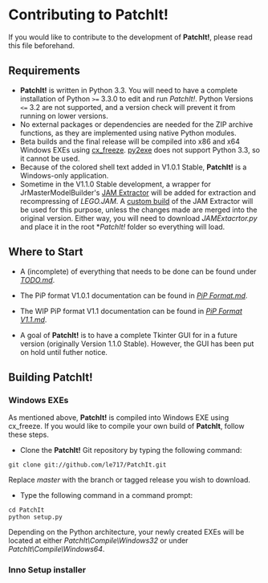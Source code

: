 Contributing to PatchIt!
========================

If you would like to contribute to the development of **PatchIt!**, please read this file beforehand.

Requirements
------------

* **PatchIt!** is written in Python 3.3. You will need to have a complete installation of Python `>=` 3.3.0 to edit and run *PatchIt!*. 
Python Versions `<=` 3.2 are not supported, and a version check will prevent it from running on lower versions.
* No external packages or dependencies are needed for the ZIP archive functions, as they are implemented using native Python modules.
* Beta builds and the final release will be compiled into x86 and x64 Windows EXEs using [cx_freeze](http://cx-freeze.sourceforge.net). 
[py2exe](http://www.py2exe.org) does not support Python 3.3, so it cannot be used.
* Because of the colored shell text added in V1.0.1 Stable, **PatchIt!** is a Windows-only application.
* Sometime in the V1.1.0 Stable development, a wrapper for JrMasterModelBuilder's [JAM Extractor](https://github.com/JrMasterModelBuilder/JAM-Extractor) will 
be added for extraction and recompressing of *LEGO.JAM*. A [custom build](https://github.com/le717/JAM-Extractor) of the JAM Extractor will be used for this 
purpose, unless the changes made are merged into the original version. Either way, you will need to download *JAMExtacrtor.py* and place it in the root 
**PatchIt!* folder so everything will load.

Where to Start
--------------

* A (incomplete) of everything that needs to be done can be found under [*TODO.md*](https://github.com/le717/PatchIt/blob/rewrite/Documentation/TODO.md).
 
* The PiP format V1.0.1 documentation can be found in [*PiP Format.md*](PiP%20Format.md).

* The WIP PiP format V1.1 documentation can be found in [*PiP Format V1.1.md*](PiP%20Format%20V1.1.md).

* A goal of **PatchIt!** is to have a complete Tkinter GUI for in a future version (originally Version 1.1.0 Stable). However, the GUI has been put on hold 
until futher notice.

Building PatchIt!
-----------------

### Windows EXEs

As mentioned above, **PatchIt!** is compiled into Windows EXE using cx_freeze. If you would like to compile your own build of **PatchIt**, follow these steps.

* Clone the **PatchIt!** Git repository by typing the following command:

```
git clone git://github.com/le717/PatchIt.git
```
Replace *master* with the branch or tagged release you wish to download.

* Type the following command in a command prompt:
```
cd PatchIt
python setup.py
```
Depending on the Python architecture, your newly created EXEs will be located at either *PatchIt\Compile\Windows32* 
or under *PatchIt\Compile\Windows64*. 

### Inno Setup installer